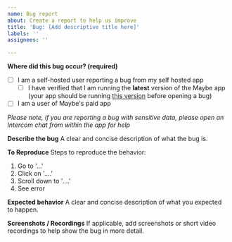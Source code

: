 ```yaml
---
name: Bug report
about: Create a report to help us improve
title: 'Bug: [Add descriptive title here]'
labels: ''
assignees: ''

---
```


**Where did this bug occur? (required)**

- [ ] I am a self-hosted user reporting a bug from my self hosted app
  - [ ] I have verified that I am running the **latest** version of the Maybe app (your app should be running [this version](https://github.com/maybe-finance/maybe/pkgs/container/maybe) before opening a bug)
- [ ] I am a user of Maybe's paid app

_Please note, if you are reporting a bug with sensitive data, please open an Intercom chat from within the app for help_

**Describe the bug**
A clear and concise description of what the bug is.

**To Reproduce**
Steps to reproduce the behavior:
1. Go to '...'
2. Click on '....'
3. Scroll down to '....'
4. See error

**Expected behavior**
A clear and concise description of what you expected to happen.

**Screenshots / Recordings**
If applicable, add screenshots or short video recordings to help show the bug in more detail.

